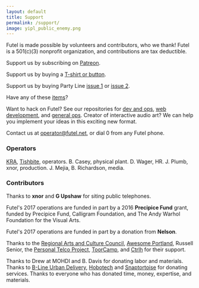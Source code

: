 ```yaml
---
layout: default
title: Support
permalink: /support/
image: yipl_public_enemy.png
---
```


Futel is made possible by volunteers and contributors, who we thank! Futel is a 501(c)(3) nonprofit organization, and contributions are tax deductible.

Support us by subscribing on [Patreon](http://patreon.com/futel).

Support us by buying a [T-shirt or button](http://futel.spreadshirt.com/).

Support us by buying Party Line [issue 1](https://microcosmpublishing.com/catalog/zines/8068) or [issue 2](https://microcosmpublishing.com/catalog/zines/8067).

Have any of these [items](/wishlist)?

Want to hack on Futel? See our repositories for [dev and ops](https://github.com/kra/futel-installation), [web development](https://github.com/kra/futel.net), and [general ops](https://github.com/kra/futel). Creator of interactive audio art? We can help you implement your ideas in this exciting new format.

Contact us at <a href='mailto:operator@futel.net'>operator@futel.net</a>, or dial 0 from any Futel phone.

### Operators

[KRA](https://github.com/kra), [Tishbite](https://github.com/lboom), operators. B. Casey, physical plant. D. Wager, HR. J. Plumb, xnor, production. J. Mejia, B. Richardson, media.

### Contributors

Thanks to **xnor** and **G Upshaw** for siting public telephones.

Futel's 2017 operations are funded in part by a 2016 **Precipice Fund** grant, funded by Precipice Fund, Calligram Foundation, and The Andy Warhol Foundation for the Visual Arts.

Futel's 2017 operations are funded in part by a donation from **Nelson**.

Thanks to the [Regional Arts and Culture Council](http://racc.org/), [Awesome Portland](http://awesomeportland.org/), Russell Senior, the [Personal Telco Project](https://personaltelco.net), [ToorCamp](http://toorcamp.toorcon.net/), and [Ctrlh](http://pdxhackerspace.org/) for their support.

Thanks to Drew at MOHDI and B. Davis for donating labor and materials. Thanks to [B-Line Urban Delivery](http://b-linepdx.com/), [Hobotech](http://www.hobotech.org/) and [Snaptortoise](https://snaptortoise.com) for donating services. Thanks to everyone who has donated time, money, expertise, and materials.
